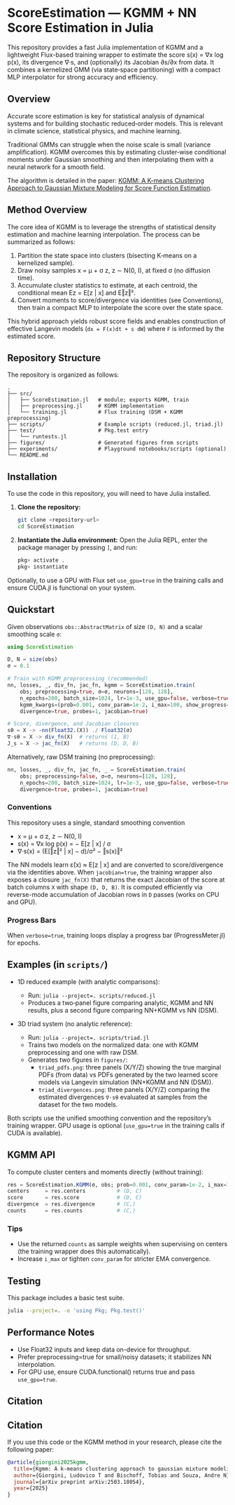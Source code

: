 # ScoreEstimation — KGMM + NN Score Estimation in Julia

This repository provides a fast Julia implementation of KGMM and a lightweight Flux-based training wrapper to estimate the score s(x) = ∇x log p(x), its divergence ∇·s, and (optionally) its Jacobian ∂s/∂x from data. It combines a kernelized GMM (via state‑space partitioning) with a compact MLP interpolator for strong accuracy and efficiency.

## Overview

Accurate score estimation is key for statistical analysis of dynamical systems and for building stochastic reduced‑order models. This is relevant in climate science, statistical physics, and machine learning.

Traditional GMMs can struggle when the noise scale is small (variance amplification). KGMM overcomes this by estimating cluster‑wise conditional moments under Gaussian smoothing and then interpolating them with a neural network for a smooth field.

The algorithm is detailed in the paper: [KGMM: A K-means Clustering Approach to Gaussian Mixture Modeling for Score Function Estimation](https://arxiv.org/abs/2503.18054).

## Method Overview

The core idea of KGMM is to leverage the strengths of statistical density estimation and machine learning interpolation. The process can be summarized as follows:

1.  Partition the state space into clusters (bisecting K‑means on a kernelized sample).
2.  Draw noisy samples x = μ + σ z, z ∼ N(0, I), at fixed σ (no diffusion time).
3.  Accumulate cluster statistics to estimate, at each centroid, the conditional mean Ez = E[z | x] and E‖z‖².
4.  Convert moments to score/divergence via identities (see Conventions), then train a compact MLP to interpolate the score over the state space.

This hybrid approach yields robust score fields and enables construction of effective Langevin models (`dx = F(x)dt + s dW`) where `F` is informed by the estimated score.

## Repository Structure

The repository is organized as follows:

```
.
├── src/
│   ├── ScoreEstimation.jl   # module; exports KGMM, train
│   ├── preprocessing.jl     # KGMM implementation
│   └── training.jl          # Flux training (DSM + KGMM preprocessing)
├── scripts/                 # Example scripts (reduced.jl, triad.jl)
├── test/                    # Pkg.test entry
│   └── runtests.jl
├── figures/                 # Generated figures from scripts
├── experiments/             # Playground notebooks/scripts (optional)
└── README.md
```

## Installation

To use the code in this repository, you will need to have Julia installed.

1.  **Clone the repository:**
    ```bash
    git clone <repository-url>
    cd ScoreEstimation
    ```

2.  **Instantiate the Julia environment:**
    Open the Julia REPL, enter the package manager by pressing `]`, and run:
    ```julia
    pkg> activate .
    pkg> instantiate
    ```

Optionally, to use a GPU with Flux set `use_gpu=true` in the training calls and ensure CUDA.jl is functional on your system.

## Quickstart

Given observations `obs::AbstractMatrix` of size `(D, N)` and a scalar smoothing scale `σ`:

```julia
using ScoreEstimation

D, N = size(obs)
σ = 0.1

# Train with KGMM preprocessing (recommended)
nn, losses, _, div_fn, jac_fn, kgmm = ScoreEstimation.train(
    obs; preprocessing=true, σ=σ, neurons=[128, 128],
    n_epochs=200, batch_size=1024, lr=1e-3, use_gpu=false, verbose=true,
    kgmm_kwargs=(prob=0.001, conv_param=1e-2, i_max=100, show_progress=false),
    divergence=true, probes=1, jacobian=true)

# Score, divergence, and Jacobian closures
sθ = X -> -nn(Float32.(X)) ./ Float32(σ)
∇·sθ = X -> div_fn(X)  # returns (1, B)
J_s = X -> jac_fn(X)   # returns (D, D, B)
```

Alternatively, raw DSM training (no preprocessing):

```julia
nn, losses, _, div_fn, jac_fn, _ = ScoreEstimation.train(
    obs; preprocessing=false, σ=σ, neurons=[128, 128],
    n_epochs=200, batch_size=1024, lr=1e-3, use_gpu=false, verbose=true,
    divergence=true, probes=1, jacobian=true)
```

### Conventions

This repository uses a single, standard smoothing convention

- x = μ + σ z, z ∼ N(0, I)
- s(x) = ∇x log p(x) = − E[z | x] / σ
- ∇·s(x) = (E[‖z‖² | x] − d)/σ² − ‖s(x)‖²

The NN models learn ε̂(x) ≈ E[z | x] and are converted to score/divergence via the identities above.
When `jacobian=true`, the training wrapper also exposes a closure `jac_fn(X)` that returns the exact Jacobian of the score at batch columns `X` with shape `(D, D, B)`. It is computed efficiently via reverse-mode accumulation of Jacobian rows in `D` passes (works on CPU and GPU).

### Progress Bars

When `verbose=true`, training loops display a progress bar (ProgressMeter.jl) for epochs.

## Examples (in `scripts/`)

- 1D reduced example (with analytic comparisons):
  - Run: `julia --project=. scripts/reduced.jl`
  - Produces a two‑panel figure comparing analytic, KGMM and NN results, plus a second figure comparing NN+KGMM vs NN (DSM).

- 3D triad system (no analytic reference):
  - Run: `julia --project=. scripts/triad.jl`
  - Trains two models on the normalized data: one with KGMM preprocessing and one with raw DSM.
  - Generates two figures in `figures/`:
    - `triad_pdfs.png`: three panels (X/Y/Z) showing the true marginal PDFs (from data) vs PDFs generated by the two learned score models via Langevin simulation (NN+KGMM and NN (DSM)).
    - `triad_divergences.png`: three panels (X/Y/Z) comparing the estimated divergences `∇·sθ` evaluated at samples from the dataset for the two models.

Both scripts use the unified smoothing convention and the repository’s training wrapper. GPU usage is optional (`use_gpu=true` in the training calls if CUDA is available).

## KGMM API

To compute cluster centers and moments directly (without training):

```julia
res = ScoreEstimation.KGMM(σ, obs; prob=0.001, conv_param=1e-2, i_max=100, show_progress=false)
centers     = res.centers          # (D, C)
score       = res.score            # (D, C)
divergence  = res.divergence       # (C,)
counts      = res.counts           # (C,)
```

### Tips
- Use the returned `counts` as sample weights when supervising on centers (the training wrapper does this automatically).
- Increase `i_max` or tighten `conv_param` for stricter EMA convergence.

## Testing

This package includes a basic test suite.

```bash
julia --project=. -e 'using Pkg; Pkg.test()'
```

## Performance Notes

- Use Float32 inputs and keep data on-device for throughput.
- Prefer preprocessing=true for small/noisy datasets; it stabilizes NN interpolation.
- For GPU use, ensure CUDA.functional() returns true and pass `use_gpu=true`.

## Citation

## Citation

If you use this code or the KGMM method in your research, please cite the following paper:

```bibtex
@article{giorgini2025kgmm,
  title={Kgmm: A k-means clustering approach to gaussian mixture modeling for score function estimation},
  author={Giorgini, Ludovico T and Bischoff, Tobias and Souza, Andre N},
  journal={arXiv preprint arXiv:2503.18054},
  year={2025}
}
```
